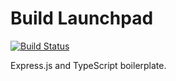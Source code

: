 # Build Launchpad

[![Build Status](https://travis-ci.org/sjohnsonaz/build-launchpad.svg?branch=master)](https://travis-ci.org/sjohnsonaz/build-launchpad)

Express.js and TypeScript boilerplate.
